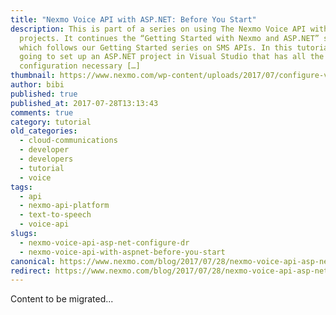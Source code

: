 ```yaml
---
title: "Nexmo Voice API with ASP.NET: Before You Start"
description: This is part of a series on using The Nexmo Voice API with ASP.NET
  projects. It continues the “Getting Started with Nexmo and ASP.NET” series,
  which follows our Getting Started series on SMS APIs. In this tutorial, we are
  going to set up an ASP.NET project in Visual Studio that has all the
  configuration necessary […]
thumbnail: https://www.nexmo.com/wp-content/uploads/2017/07/configure-voice-asp-net.png
author: bibi
published: true
published_at: 2017-07-28T13:13:43
comments: true
category: tutorial
old_categories:
  - cloud-communications
  - developer
  - developers
  - tutorial
  - voice
tags:
  - api
  - nexmo-api-platform
  - text-to-speech
  - voice-api
slugs:
  - nexmo-voice-api-asp-net-configure-dr
  - nexmo-voice-api-with-aspnet-before-you-start
canonical: https://www.nexmo.com/blog/2017/07/28/nexmo-voice-api-asp-net-configure-dr
redirect: https://www.nexmo.com/blog/2017/07/28/nexmo-voice-api-asp-net-configure-dr
---
```

Content to be migrated...